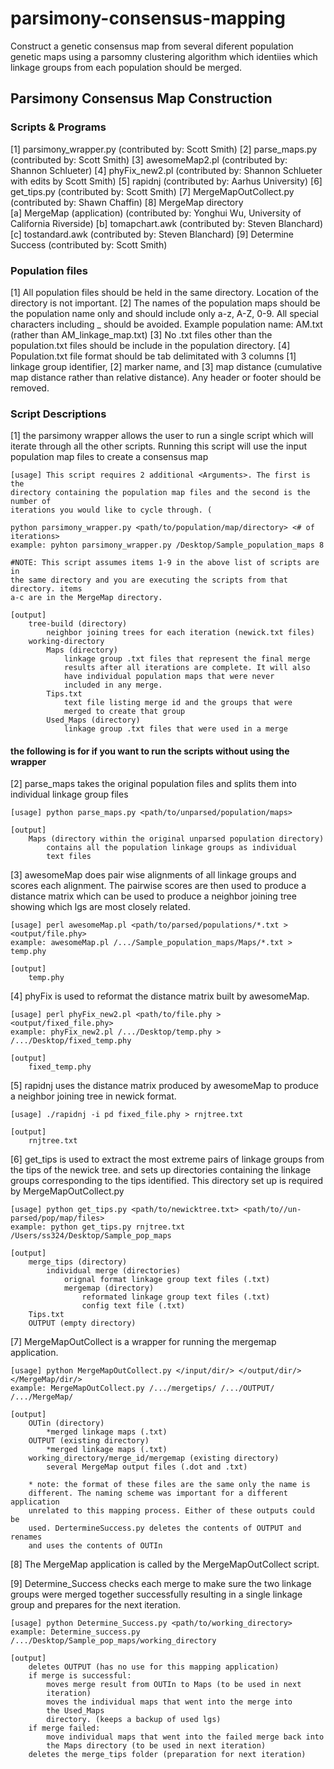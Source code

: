 # parsimony-consensus-mapping
Construct a genetic consensus map from several diferent population genetic maps using a parsomny clustering algorithm which identiies which linkage groups from each population should be merged.

## Parsimony Consensus Map Construction

### Scripts & Programs

[1] parsimony_wrapper.py  (contributed by: Scott Smith)
[2] parse_maps.py (contributed by: Scott Smith)
[3] awesomeMap2.pl  (contributed by: Shannon Schlueter)
[4] phyFix_new2.pl  (contributed by: Shannon Schlueter with edits by Scott Smith)
[5] rapidnj (contributed by: Aarhus University)
[6] get_tips.py (contributed by: Scott Smith)
[7] MergeMapOutCollect.py (contributed by: Shawn Chaffin)
[8] MergeMap directory		
	[a] MergeMap (application)  (contributed by: Yonghui Wu, University of California Riverside)
	[b] tomapchart.awk  (contributed by: Steven Blanchard)
	[c] tostandard.awk  (contributed by: Steven Blanchard)
[9] Determine Success (contributed by: Scott Smith)
	
### Population files

[1] All population files should be held in the same directory. Location of the 
	directory is not important.
[2] The names of the population maps should be the population name only and 
	should include only a-z, A-Z, 0-9. All special characters including 
	_ should be avoided. Example population name: AM.txt (rather than 
	AM_linkage_map.txt)
[3] No .txt files other than the population.txt files should be include in the 
	population directory.
[4] Population.txt file format should be tab delimitated with 3 columns [1] 
	linkage group identifier, [2] marker name, and [3] map distance 
	(cumulative map distance rather than relative distance). Any header or 
	footer should be removed.
	
	
### Script Descriptions
[1]	the parsimony wrapper allows the user to run a single script which will iterate 
	through all the other scripts. Running this script will use the input population
	map files to create a consensus map
	
	[usage] This script requires 2 additional <Arguments>. The first is the 
	directory containing the population map files and the second is the number of 
	iterations you would like to cycle through. (
	
	python parsimony_wrapper.py <path/to/population/map/directory> <# of iterations>
	example: pyhton parsimony_wrapper.py /Desktop/Sample_population_maps 8

	#NOTE: This script assumes items 1-9 in the above list of scripts are in 
	the same directory and you are executing the scripts from that directory. items 
	a-c are in the MergeMap directory.

	[output]
		tree-build (directory)
			neighbor joining trees for each iteration (newick.txt files)
		working-directory
			Maps (directory)
				linkage group .txt files that represent the final merge 
				results after all iterations are complete. It will also 
				have individual population maps that were never 
				included in any merge.
			Tips.txt
				text file listing merge id and the groups that were 
				merged to create that group
			Used_Maps (directory)
				linkage group .txt files that were used in a merge
	
#### the following is for if you want to run the scripts without using the wrapper
[2] parse_maps takes the original population files and splits them into individual 
	linkage group files
	
	[usage] python parse_maps.py <path/to/unparsed/population/maps>
	
	[output]
		Maps (directory within the original unparsed population directory)
			contains all the population linkage groups as individual 
			text files

[3] awesomeMap does pair wise alignments of all linkage groups and scores each
	alignment. The pairwise scores are then used to produce a distance matrix 
	which can be used to produce a neighbor joining tree showing which lgs are 
	most closely related.
	
	[usage] perl awesomeMap.pl <path/to/parsed/populations/*.txt > <output/file.phy>
	example: awesomeMap.pl /.../Sample_population_maps/Maps/*.txt > temp.phy
	
	[output]
		temp.phy

[4] phyFix is used to reformat the distance matrix built by awesomeMap.
	
	[usage] perl phyFix_new2.pl <path/to/file.phy > <output/fixed_file.phy>
	example: phyFix_new2.pl /.../Desktop/temp.phy > /.../Desktop/fixed_temp.phy
	
	[output]
		fixed_temp.phy
	
[5] rapidnj uses the distance matrix produced by awesomeMap to produce a neighbor 
	joining tree in newick format.
	
	[usage] ./rapidnj -i pd fixed_file.phy > rnjtree.txt
	
	[output]
		rnjtree.txt
	
[6] get_tips is used to extract the most extreme pairs of linkage groups from the tips 
	of the newick tree. and sets up directories containing the linkage groups 
	corresponding to the tips identified. This directory set up is required by 
	MergeMapOutCollect.py
	
	[usage] python get_tips.py <path/to/newicktree.txt> <path/to//un-parsed/pop/map/files>
	example: python get_tips.py rnjtree.txt /Users/ss324/Desktop/Sample_pop_maps
	
	[output]
		merge_tips (directory)
			individual merge (directories)
				orignal format linkage group text files (.txt)
				mergemap (directory)
					reformated linkage group text files (.txt)
					config text file (.txt)
		Tips.txt
		OUTPUT (empty directory)
[7] MergeMapOutCollect is a wrapper for running the mergemap application.
	
	[usage] python MergeMapOutCollect.py </input/dir/> </output/dir/> </MergeMap/dir/>
	example: MergeMapOutCollect.py /.../mergetips/ /.../OUTPUT/ /.../MergeMap/
	
	[output]
		OUTin (directory)
			*merged linkage maps (.txt)
		OUTPUT (existing directory)
			*merged linkage maps (.txt)
		working_directory/merge_id/mergemap (existing directory)
			several MergeMap output files (.dot and .txt)
		
		* note: the format of these files are the same only the name is 
		different. The naming scheme was important for a different application 
		unrelated to this mapping process. Either of these outputs could be 
		used. DertermineSuccess.py deletes the contents of OUTPUT and renames 
		and uses the contents of OUTIn 
		
[8] The MergeMap application is called by the MergeMapOutCollect script.

[9] Determine_Success checks each merge to make sure the two linkage groups were merged 
	together successfully resulting in a single linkage group and prepares for the 
	next iteration.
	
	[usage] python Determine_Success.py <path/to/working_directory>
	example: Determine_success.py /.../Desktop/Sample_pop_maps/working_directory
	
	[output]
		deletes OUTPUT (has no use for this mapping application)
		if merge is successful:
			moves merge result from OUTIn to Maps (to be used in next 
			iteration)
			moves the individual maps that went into the merge into 
			the Used_Maps 
			directory. (keeps a backup of used lgs)
		if merge failed:
			move individual maps that went into the failed merge back into 
			the Maps directory (to be used in next iteration)
		deletes the merge_tips folder (preparation for next iteration)
		
